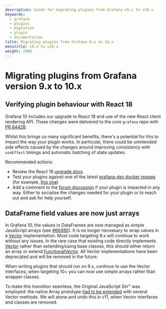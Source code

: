 ```yaml
---
description: Guide for migrating plugins from Grafana v9.x to v10.x
keywords:
  - grafana
  - plugins
  - migration
  - plugin
  - documentation
title: Migrating plugins from Grafana 9.x to 10.x
menutitle: v9.x to v10.x
weight: 1900
---
```


# Migrating plugins from Grafana version 9.x to 10.x

## Verifying plugin behaviour with React 18

Grafana 10 includes our upgrade to React 18 and use of the new React client rendering API. These changes were delivered to the core `grafana` repo with [PR 64428](https://github.com/grafana/grafana/pull/64428).

Whilst this brings us many significant benefits, there's a potential for this to impact the way your plugin works. In particular, there could be unintended side effects caused by the changes around improving consistency with `useEffect` timings and automatic batching of state updates.

Recommended actions:

- Review the React 18 [upgrade docs](https://react.dev/blog/2022/03/08/react-18-upgrade-guide)
- Test your plugins against one of the latest [grafana-dev docker images](https://hub.docker.com/r/grafana/grafana-dev/tags?page=1) (for example, [this one](https://hub.docker.com/layers/grafana/grafana-dev/10.0.0-111404pre/images/sha256-ac78acf54b44bd2ce7e68b796b1df47030da7f35e53b02bc3eec3f4de05f780f?context=explore))
- Add a comment to the [forum discussion](https://community.grafana.com/t/grafana-10-is-upgrading-to-react-18/86051) if your plugin is impacted in any way. Either to socialise the changes needed for your plugin or to reach out and ask for help yourself.

## DataFrame field values are now just arrays

In Grafana 10, the values in DataFrames are now managed as simple JavaScript arrays (see [#66480](https://github.com/grafana/grafana/issues/66480)). It is no longer necessary to wrap values in a [Vector<T>](https://github.com/grafana/grafana/blob/v9.5.x/packages/grafana-data/src/types/vector.ts) implementation. Most code targeting 9.x will continue to work without any issues. In the rare case that existing code directly implements [Vector<T>](https://github.com/grafana/grafana/blob/v9.5.x/packages/grafana-data/src/types/vector.ts) rather than extending/using base classes, this should either return an array or extend [FunctionalVector<T>](https://github.com/grafana/grafana/blob/v10.0.x/packages/grafana-data/src/vector/FunctionalVector.ts#L9). All Vector implementations have been deprecated and will be removed in the future.

When writing plugins that should run on 9.x, continue to use the Vector interfaces; when targeting 10+ you can now use simple arrays rather than wrapper classes.

To make this transition seamless, the Original JavaScript Sin™ was employed: the native Array prototype [had to be extended](https://github.com/grafana/grafana/blob/v10.0.x/packages/grafana-data/src/types/vector.ts) with several Vector methods. We will atone and undo this in v11, when Vector interfaces and classes are removed.
